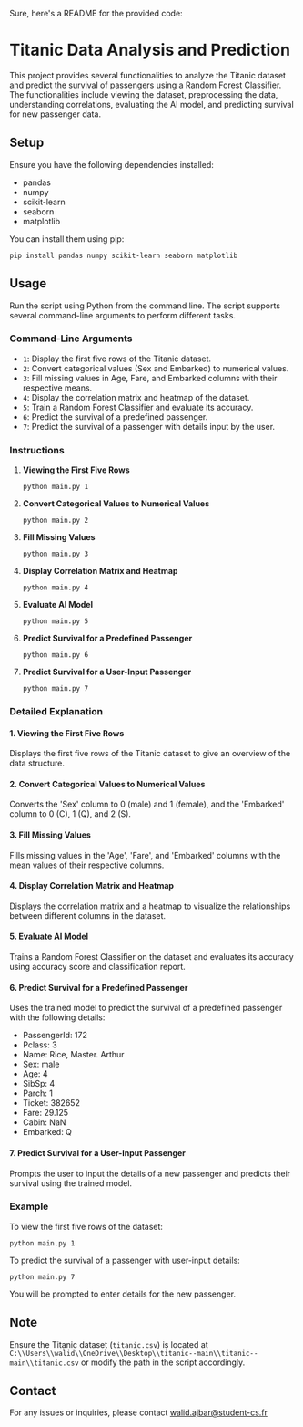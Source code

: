 Sure, here's a README for the provided code:

# Titanic Data Analysis and Prediction

This project provides several functionalities to analyze the Titanic dataset and predict the survival of passengers using a Random Forest Classifier. The functionalities include viewing the dataset, preprocessing the data, understanding correlations, evaluating the AI model, and predicting survival for new passenger data.

## Setup

Ensure you have the following dependencies installed:
- pandas
- numpy
- scikit-learn
- seaborn
- matplotlib

You can install them using pip:
```
pip install pandas numpy scikit-learn seaborn matplotlib
```

## Usage

Run the script using Python from the command line. The script supports several command-line arguments to perform different tasks. 

### Command-Line Arguments

- `1`: Display the first five rows of the Titanic dataset.
- `2`: Convert categorical values (Sex and Embarked) to numerical values.
- `3`: Fill missing values in Age, Fare, and Embarked columns with their respective means.
- `4`: Display the correlation matrix and heatmap of the dataset.
- `5`: Train a Random Forest Classifier and evaluate its accuracy.
- `6`: Predict the survival of a predefined passenger.
- `7`: Predict the survival of a passenger with details input by the user.

### Instructions

1. **Viewing the First Five Rows**
   ```
   python main.py 1
   ```

2. **Convert Categorical Values to Numerical Values**
   ```
   python main.py 2
   ```

3. **Fill Missing Values**
   ```
   python main.py 3
   ```

4. **Display Correlation Matrix and Heatmap**
   ```
   python main.py 4
   ```

5. **Evaluate AI Model**
   ```
   python main.py 5
   ```

6. **Predict Survival for a Predefined Passenger**
   ```
   python main.py 6
   ```

7. **Predict Survival for a User-Input Passenger**
   ```
   python main.py 7
   ```

### Detailed Explanation

#### 1. Viewing the First Five Rows
Displays the first five rows of the Titanic dataset to give an overview of the data structure.

#### 2. Convert Categorical Values to Numerical Values
Converts the 'Sex' column to 0 (male) and 1 (female), and the 'Embarked' column to 0 (C), 1 (Q), and 2 (S).

#### 3. Fill Missing Values
Fills missing values in the 'Age', 'Fare', and 'Embarked' columns with the mean values of their respective columns.

#### 4. Display Correlation Matrix and Heatmap
Displays the correlation matrix and a heatmap to visualize the relationships between different columns in the dataset.

#### 5. Evaluate AI Model
Trains a Random Forest Classifier on the dataset and evaluates its accuracy using accuracy score and classification report.

#### 6. Predict Survival for a Predefined Passenger
Uses the trained model to predict the survival of a predefined passenger with the following details:
- PassengerId: 172
- Pclass: 3
- Name: Rice, Master. Arthur
- Sex: male
- Age: 4
- SibSp: 4
- Parch: 1
- Ticket: 382652
- Fare: 29.125
- Cabin: NaN
- Embarked: Q

#### 7. Predict Survival for a User-Input Passenger
Prompts the user to input the details of a new passenger and predicts their survival using the trained model.

### Example

To view the first five rows of the dataset:
```
python main.py 1
```

To predict the survival of a passenger with user-input details:
```
python main.py 7
```

You will be prompted to enter details for the new passenger.

## Note

Ensure the Titanic dataset (`titanic.csv`) is located at `C:\\Users\\walid\\OneDrive\\Desktop\\titanic--main\\titanic--main\\titanic.csv` or modify the path in the script accordingly.

## Contact

For any issues or inquiries, please contact walid.ajbar@student-cs.fr
